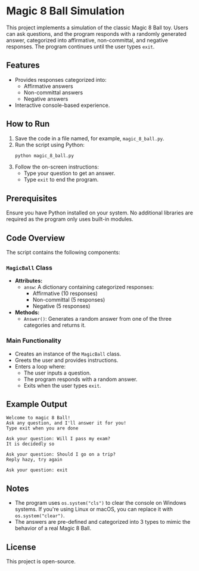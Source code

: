 # Magic 8 Ball Simulation

This project implements a simulation of the classic Magic 8 Ball toy. Users can ask questions, and the program responds with a randomly generated answer, categorized into affirmative, non-committal, and negative responses. The program continues until the user types `exit`.

## Features
- Provides responses categorized into:
  - Affirmative answers
  - Non-committal answers
  - Negative answers
- Interactive console-based experience.

## How to Run
1. Save the code in a file named, for example, `magic_8_ball.py`.
2. Run the script using Python:
   ```bash
   python magic_8_ball.py
   ```
3. Follow the on-screen instructions:
   - Type your question to get an answer.
   - Type `exit` to end the program.

## Prerequisites
Ensure you have Python installed on your system. No additional libraries are required as the program only uses built-in modules.

## Code Overview
The script contains the following components:

### `MagicBall` Class
- **Attributes:**
  - `answ`: A dictionary containing categorized responses:
    - Affirmative (10 responses)
    - Non-committal (5 responses)
    - Negative (5 responses)
- **Methods:**
  - `Answer()`: Generates a random answer from one of the three categories and returns it.

### Main Functionality
- Creates an instance of the `MagicBall` class.
- Greets the user and provides instructions.
- Enters a loop where:
  - The user inputs a question.
  - The program responds with a random answer.
  - Exits when the user types `exit`.

## Example Output
```
Welcome to magic 8 Ball!
Ask any question, and I'll answer it for you!
Type exit when you are done

Ask your question: Will I pass my exam?
It is decidedly so

Ask your question: Should I go on a trip?
Reply hazy, try again

Ask your question: exit
```

## Notes
- The program uses `os.system("cls")` to clear the console on Windows systems. If you're using Linux or macOS, you can replace it with `os.system("clear")`.
- The answers are pre-defined and categorized into 3 types to mimic the behavior of a real Magic 8 Ball.

## License
This project is open-source.
